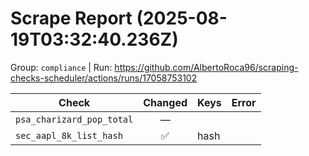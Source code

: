 # Scrape Report (2025-08-19T03:32:40.236Z)

Group: `compliance`  |  Run: https://github.com/AlbertoRoca96/scraping-checks-scheduler/actions/runs/17058753102

| Check | Changed | Keys | Error |
|---|:---:|:--|:--|
| `psa_charizard_pop_total` | — |  |  |
| `sec_aapl_8k_list_hash` | ✅ | hash |  |
